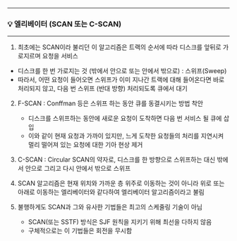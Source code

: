 -----
### 💡 엘리베이터 (SCAN 또는 C-SCAN)
-----
1.  최초에는 SCAN이라 불리던 이 알고리즘은 트랙의 순서에 따라 디스크를 앞뒤로 가로지르며 요청을 서비스
   - 디스크를 한 번 가로지는 것 (밖에서 안으로 또는 안에서 밖으로) : 스위프(Sweep)
   - 따라서, 어떤 요청이 들어오면 스위프가 이미 지나간 트랙에 대해 들어온다면 바로 처리되지 않고, 다음 번 스위프 (반대 방향) 처리되도록 큐에서 대기

2. F-SCAN : Conffman 등은 스위프 하는 동안 큐를 동결시키는 방법 착안
   - 디스크를 스위프하는 동안에 새로운 요청이 도착하면 다음 번 서비스 될 큐에 삽입
   - 이와 같이 현재 요청과 가까이 있지만, 느게 도착한 요청들의 처리를 지연시켜 멀리 떨어져 있는 요청에 대한 기아 현상 제거
  
3. C-SCAN : Circular SCAN의 약자로, 디스크를 한 방향으로 스위프하는 대신 밖에서 안으로 그리고 다시 안에서 밖으로 스위프
4. SCAN 알고리즘은 현재 위치와 가까운 층 위주로 이동하는 것이 아니라 위로 또는 아래로 이동하는 엘리베이터와 같다하여 엘리베이터 알고리즘이라고 불림
5. 불행하게도 SCAN과 그와 유사한 기법들은 최고의 스케줄링 기술이 아님
   - SCAN(또는 SSTF) 방식은 SJF 원칙을 지키기 위해 최선을 다하지 않음
   - 구체적으로는 이 기법들은 회전을 무시함
